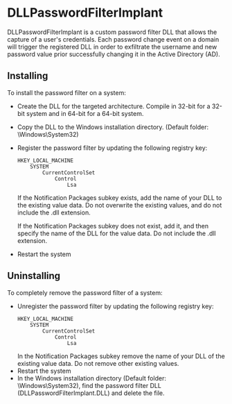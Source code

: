 # DLLPasswordFilterImplant

DLLPasswordFilterImplant is a custom password filter DLL that allows the capture of a user's credentials. Each password change event on a domain will trigger the registered DLL in order to exfiltrate the username and new password value prior successfully changing it in the Active Directory (AD).

## Installing

To install the password filter on a system:
* Create the DLL for the targeted architecture. Compile in 32-bit for a 32-bit system and in 64-bit for a 64-bit system.
* Copy the DLL to the Windows installation directory. (Default folder: \Windows\System32)
* Register the password filter by updating the following registry key:
	```
	HKEY_LOCAL_MACHINE
		SYSTEM
			CurrentControlSet
				Control
					Lsa
	```
	If the Notification Packages subkey exists, add the name of your DLL to the existing value data. Do not overwrite the existing values, and do not include the .dll extension.

	If the Notification Packages subkey does not exist, add it, and then specify the name of the DLL for the value data. Do not include the .dll extension.
* Restart the system
	
## Uninstalling

To completely remove the password filter of a system:
* Unregister the password filter by updating the following registry key:
	```
	HKEY_LOCAL_MACHINE
		SYSTEM
			CurrentControlSet
				Control
					Lsa
	```
	In the Notification Packages subkey remove the name of your DLL of the existing value data. Do not remove other existing values.
* Restart the system
* In the Windows installation directory (Default folder: \Windows\System32), find the password filter DLL (DLLPasswordFilterImplant.DLL) and delete the file.
	